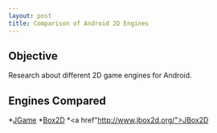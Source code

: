 ```yaml
---
layout: post
title: Comparison of Android 2D Engines
---
```


## Objective
Research about different 2D game engines for Android.

## Engines Compared

*<a href="http://www.13thmonkey.org/~boris/jgame/">JGame</a>
*<a href="http://box2d.org/about/">Box2D</a>
*<a href"http://www.jbox2d.org/">JBox2D</a>
